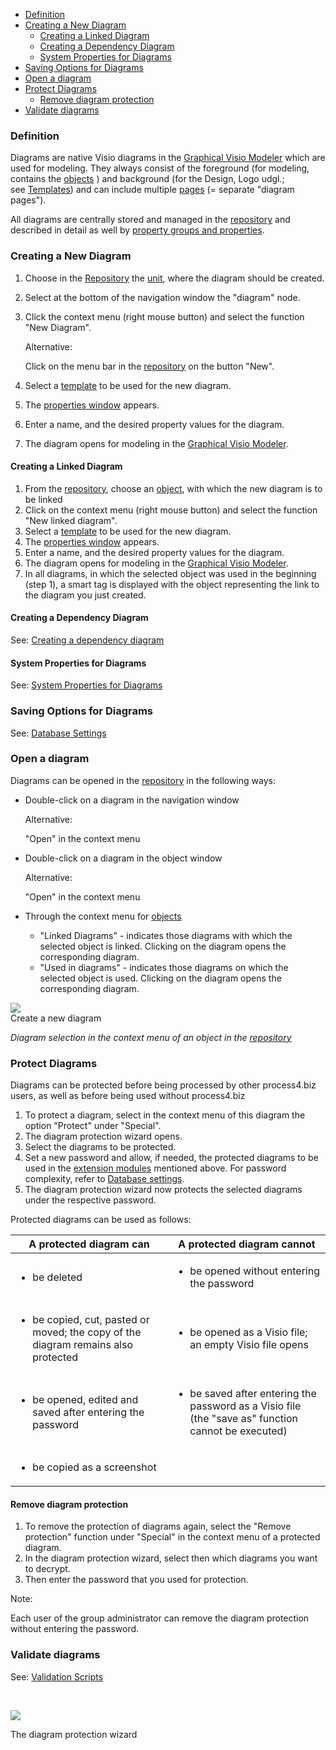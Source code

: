 -   [Definition](#definition)
-   [Creating a New Diagram](#creating-a-new-diagram)
    -   [Creating a Linked Diagram](#creating-a-linked-diagram)
    -   [Creating a Dependency Diagram](#creating-a-dependency-diagram)
    -   [System Properties for Diagrams](#system-properties-for-diagrams)
-   [Saving Options for Diagrams](#system-properties-for-diagrams)
-   [Open a diagram](#open-a-diagram)
-   [Protect Diagrams](#protect-diagrams)
    -   [Remove diagram protection](#remove-diagram-protection)
-   [Validate diagrams](#validate-diagrams)


### Definition

Diagrams are native Visio diagrams in the [Graphical Visio
Modeler](graphical-visio-modeler) which are used for modeling. They
always consist of the foreground (for modeling, contains
the [objects](object) ) and background (for the Design, Logo udgl.;
see [Templates](shapes-stencils-and-templates)) and can include
multiple [pages](using-several-diagram-pages) (= separate "diagram
pages").

All diagrams are centrally stored and managed in
the [repository](repository) and described in detail as well
by [property groups and properties](property-group-and-property).

### Creating a New Diagram

1.  Choose in the [Repository](repository) the [unit](unit), where the
    diagram should be created.
2.  Select at the bottom of the navigation window the "diagram" node.
3.  Click the context menu (right mouse button) and select the function
    "New Diagram".

    Alternative:

    Click on the menu bar in the [repository](repository) on the button
    "New".

4.  Select a [template](shapes-stencils-and-templates) to be used for the
    new diagram.
5.  The [properties window](properties-dialog-box) appears.
6.  Enter a name, and the desired property values for the diagram.
7.  The diagram opens for modeling in the [Graphical Visio
    Modeler](graphical-visio-modeler).

#### Creating a Linked Diagram

1.  From the [repository](repository), choose an [object](object), with
    which the new diagram is to be linked
2.  Click on the context menu (right mouse button) and select the
    function "New linked diagram".
3.  Select a [template](shapes-stencils-and-templates) to be used for the
    new diagram.
4.  The [properties window](properties-dialog-box) appears.
5.  Enter a name, and the desired property values for the diagram.
6.  The diagram opens for modeling in the [Graphical Visio
    Modeler](graphical-visio-modeler).
7.  In all diagrams, in which the selected object was used in the
    beginning (step 1), a smart tag is displayed with the object
    representing the link to the diagram you just created.

#### Creating a Dependency Diagram

See: [Creating a dependency diagram](creating-a-dependency-diagram)

#### System Properties for Diagrams

See: [System Properties for Diagrams](system-properties-for-diagrams)

### Saving Options for Diagrams

See: [Database Settings](database-settings)

### Open a diagram

Diagrams can be opened in the [repository](repository) in the following
ways:

-   Double-click on a diagram in the navigation window

    Alternative:

    "Open" in the context menu

-   Double-click on a diagram in the object window

    Alternative:

    "Open" in the context menu

-   Through the context menu for [objects](object)
    -   "Linked Diagrams" - indicates those diagrams with which the
        selected object is linked. Clicking on the diagram opens the
        corresponding diagram.
    -   "Used in diagrams" - indicates those diagrams on which the
        selected object is used. Clicking on the diagram opens the
        corresponding diagram.

![](//images.ctfassets.net/utx1h0gfm1om/1JxEEkS4DWkiKEio2gsqeo/9cdd54dfaf6e0d93fba050fe79f12513/329246.png)  
Create a new diagram

  

*Diagram selection in the context menu of an object in
the [repository](repository)*

### Protect Diagrams

Diagrams can be protected before being processed by other process4.biz
users, as well as before being used without process4.biz

1.  To protect a diagram, select in the context menu of this diagram the
    option "Protect" under "Special".
2.  The diagram protection wizard opens.
3.  Select the diagrams to be protected.
4.  Set a new password and allow, if needed, the protected diagrams to
    be used in the [extension
    modules](process4.biz_Extension_Modules) mentioned above. For
    password complexity, refer to [Database
    settings](database-settings).
5.  The diagram protection wizard now protects the selected diagrams
    under the respective password.

Protected diagrams can be used as follows:

<table>
<colgroup>
<col style="width: 50%" />
<col style="width: 50%" />
</colgroup>
<thead>
<tr class="header">
<th>A protected diagram can</th>
<th>A protected diagram cannot</th>
</tr>
</thead>
<tbody>
<tr class="odd">
<td><ul>
<li>be deleted</li>
</ul></td>
<td><ul>
<li>be opened without entering the password</li>
</ul></td>
</tr>
<tr class="even">
<td><ul>
<li>be copied, cut, pasted or moved; the copy of the diagram remains also protected</li>
</ul></td>
<td><ul>
<li>be opened as a Visio file; an empty Visio file opens</li>
</ul></td>
</tr>
<tr class="odd">
<td><ul>
<li>be opened, edited and saved after entering the password</li>
</ul></td>
<td><ul>
<li><p>be saved after entering the password as a Visio file (the &quot;save as&quot; function cannot be executed)</p></li>
</ul></td>
</tr>
<tr class="even">
<td><ul>
<li>be copied as a screenshot</li>
</ul></td>
<td><p> </p></td>
</tr>
</tbody>
</table>

#### Remove diagram protection

1.  To remove the protection of diagrams again, select the "Remove
    protection" function under "Special" in the context menu of a
    protected diagram.
2.  In the diagram protection wizard, select then which diagrams you
    want to decrypt.
3.  Then enter the password that you used for protection.

Note:

Each user of the group administrator can remove the diagram protection
without entering the password.

### Validate diagrams

See: [Validation Scripts](validation-scripts)

 

![](//images.ctfassets.net/utx1h0gfm1om/4z4XbCXct22kSOqOuSmg8A/9f92f918c4b47895ca3169d4380ebbe2/329250.png)

The diagram protection wizard